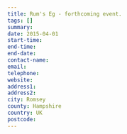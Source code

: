 ```yaml
---
title: Rum's Eg - forthcoming event.
tags: []
summary: 
date: 2015-04-01
start-time: 
end-time: 
end-date: 
contact-name: 
email: 
telephone: 
website: 
address1: 
address2: 
city: Romsey
county: Hampshire
country: UK
postcode: 
---
```

